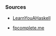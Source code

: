### Sources

* [LearnYouAHaskell](http://learnyouahaskell.com/chapters)

* [fpcomplete.me](https://www.fpcomplete.com/school/to-infinity-and-beyond/pick-of-the-week/Simple%20examples)
